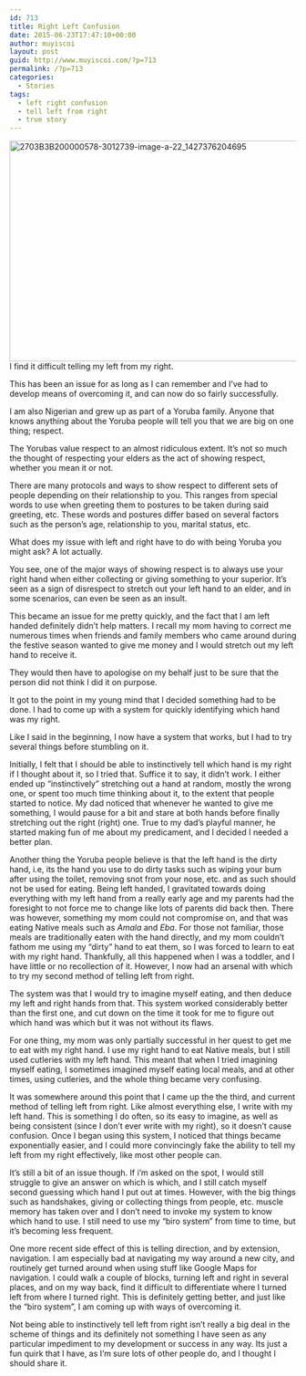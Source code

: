 ```yaml
---
id: 713
title: Right Left Confusion
date: 2015-06-23T17:47:10+00:00
author: muyiscoi
layout: post
guid: http://www.muyiscoi.com/?p=713
permalink: /?p=713
categories:
  - Stories
tags:
  - left right confusion
  - tell left from right
  - true story
---
```

[<img class="aligncenter size-medium wp-image-715" src="http://www.muyiscoi.com/blog/wp-content/uploads/2015/06/2703B3B200000578-3012739-image-a-22_1427376204695-580x387.jpg" alt="2703B3B200000578-3012739-image-a-22_1427376204695" width="580" height="387" srcset="https://muyiscoi.com/blog/wp-content/uploads/2015/06/2703B3B200000578-3012739-image-a-22_1427376204695-580x387.jpg 580w, https://muyiscoi.com/blog/wp-content/uploads/2015/06/2703B3B200000578-3012739-image-a-22_1427376204695-300x200.jpg 300w, https://muyiscoi.com/blog/wp-content/uploads/2015/06/2703B3B200000578-3012739-image-a-22_1427376204695.jpg 634w" sizes="(max-width: 580px) 100vw, 580px" />](http://www.muyiscoi.com/blog/wp-content/uploads/2015/06/2703B3B200000578-3012739-image-a-22_1427376204695.jpg)I find it difficult telling my left from my right.

This has been an issue for as long as I can remember and I&#8217;ve had to develop means of overcoming it, and can now do so fairly successfully.
  
I am also Nigerian and grew up as part of a Yoruba family. Anyone that knows anything about the Yoruba people will tell you that we are big on one thing; respect.
  
The Yorubas value respect to an almost ridiculous extent. It&#8217;s not so much the thought of respecting your elders as the act of showing respect, whether you mean it or not.
  
There are many protocols and ways to show respect to different sets of people depending on their relationship to you. This ranges from special words to use when greeting them to postures to be taken during said greeting, etc. These words and postures differ based on several factors such as the person&#8217;s age, relationship to you, marital status, etc.
  
What does my issue with left and right have to do with being Yoruba you might ask? A lot actually.
  
<!--more-->


  
You see, one of the major ways of showing respect is to always use your right hand when either collecting or giving something to your superior. It&#8217;s seen as a sign of disrespect to stretch out your left hand to an elder, and in some scenarios, can even be seen as an insult.
  
This became an issue for me pretty quickly, and the fact that I am left handed definitely didn&#8217;t help matters. I recall my mom having to correct me numerous times when friends and family members who came around during the festive season wanted to give me money and I would stretch out my left hand to receive it.
  
They would then have to apologise on my behalf just to be sure that the person did not think I did it on purpose.
  
It got to the point in my young mind that I decided something had to be done. I had to come up with a system for quickly identifying which hand was my right.
  
Like I said in the beginning, I now have a system that works, but I had to try several things before stumbling on it.
  
Initially, I felt that I should be able to instinctively tell which hand is my right if I thought about it, so I tried that. Suffice it to say, it didn&#8217;t work. I either ended up &#8220;instinctively&#8221; stretching out a hand at random, mostly the wrong one, or spent too much time thinking about it, to the extent that people started to notice. My dad noticed that whenever he wanted to give me something, I would pause for a bit and stare at both hands before finally stretching out the right (right) one. True to my dad&#8217;s playful manner, he started making fun of me about my predicament, and I decided I needed a better plan.
  
Another thing the Yoruba people believe is that the left hand is the dirty hand, i.e, its the hand you use to do dirty tasks such as wiping your bum after using the toilet, removing snot from your nose, etc. and as such should not be used for eating. Being left handed, I gravitated towards doing everything with my left hand from a really early age and my parents had the foresight to not force me to change like lots of parents did back then. There was however, something my mom could not compromise on, and that was eating Native meals such as _Amala_ and _Eba_. For those not familiar, those meals are traditionally eaten with the hand directly, and my mom couldn&#8217;t fathom me using my &#8220;dirty&#8221; hand to eat them, so I was forced to learn to eat with my right hand. Thankfully, all this happened when I was a toddler, and I have little or no recollection of it. However, I now had an arsenal with which to try my second method of telling left from right.
  
The system was that I would try to imagine myself eating, and then deduce my left and right hands from that. This system worked considerably better than the first one, and cut down on the time it took for me to figure out which hand was which but it was not without its flaws.
  
For one thing, my mom was only partially successful in her quest to get me to eat with my right hand. I use my right hand to eat Native meals, but I still used cutleries with my left hand. This meant that when I tried imagining myself eating, I sometimes imagined myself eating local meals, and at other times, using cutleries, and the whole thing became very confusing.

It was somewhere around this point that I came up the the third, and current method of telling left from right. Like almost everything else, I write with my left hand. This is something I do often, so its easy to imagine, as well as being consistent (since I don&#8217;t ever write with my right), so it doesn&#8217;t cause confusion. Once I began using this system, I noticed that things became exponentially easier, and I could more convincingly fake the ability to tell my left from my right effectively, like most other people can.

It&#8217;s still a bit of an issue though. If i&#8217;m asked on the spot, I would still struggle to give an answer on which is which, and I still catch myself second guessing which hand I put out at times. However, with the big things such as handshakes, giving or collecting things from people, etc. muscle memory has taken over and I don&#8217;t need to invoke my system to know which hand to use. I still need to use my &#8220;biro system&#8221; from time to time, but it&#8217;s becoming less frequent.

One more recent side effect of this is telling direction, and by extension, navigation. I am especially bad at navigating my way around a new city, and routinely get turned around when using stuff like Google Maps for navigation. I could walk a couple of blocks, turning left and right in several places, and on my way back, find it difficult to differentiate where I turned left from where I turned right. This is definitely getting better, and just like the &#8220;biro system&#8221;, I am coming up with ways of overcoming it.

Not being able to instinctively tell left from right isn&#8217;t really a big deal in the scheme of things and its definitely not something I have seen as any particular impediment to my development or success in any way. Its just a fun quirk that I have, as I&#8217;m sure lots of other people do, and I thought I should share it.